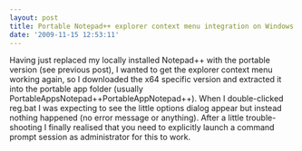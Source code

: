 ```yaml
---
layout: post
title: Portable Notepad++ explorer context menu integration on Windows 7 x64
date: '2009-11-15 12:53:11'
---
```


Having just replaced my locally installed Notepad++ with the portable version (see previous post), I wanted to get the explorer context menu working again, so I downloaded the x64 specific version and extracted it into the portable app folder (usually PortableAppsNotepad++PortableAppNotepad++). When I double-clicked reg.bat I was expecting to see the little options dialog appear but instead nothing happened (no error message or anything). After a little trouble-shooting I finally realised that you need to explicitly launch a command prompt session as administrator for this to work.